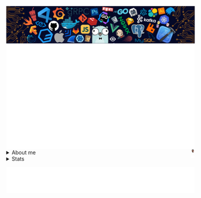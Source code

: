 <img align="center" src="https://github.com/AlexRoman777/AlexRoman777/blob/stats/images/banner07.png">

<img align="center" src="https://github.com/AlexRoman777/AlexRoman777/blob/stats/images/banner08.svg">

<details>

<summary>About me  <img align="right" src="https://github.com/AlexRoman777/AlexRoman777/blob/stats/images/square.png" alt="ME" width=2% /></summary>

```yaml
name: Alex Roman
located_in: Stockholm, Sweden 🇸🇪
education: DevOps Engineer @ Nackademin 🎓

on: 
  schedule:
    - cron: '0 9-17 * * 1-5'
  workflow_dispatch:

runs-on: ["Coffee ☕️", "Pizza 🍕"]
```

</details>

<details>

<summary>Stats  <img align="right" src="https://github.com/AlexRoman777/AlexRoman777/blob/stats/images/iso.svg" alt="ISO" width=2% /></summary>

<p align="center">
  <img src="https://github.com/AlexRoman777/AlexRoman777/blob/stats/others/base.svg" alt="Base" />
</p>

<p align="center">
  <img src="https://github.com/AlexRoman777/AlexRoman777/blob/stats/others/facts.svg" alt="Facts" />
</p>

<p align="center">
  <img src="https://github.com/AlexRoman777/AlexRoman777/blob/stats/others/habits.svg" alt="Habits" />
</p>

<p align="center">
  <img src="https://github.com/AlexRoman777/AlexRoman777/blob/stats/others/languages.svg" alt="Most Used Languages" />
</p>

<p align="center">
  <img src="https://github.com/AlexRoman777/AlexRoman777/blob/stats/others/isocalendar.svg" alt="Iso Calendar" />
</p>

</details>

<p align="center">
  <img src="https://github.com/AlexRoman777/AlexRoman777/blob/stats/others/footer.svg" alt="Footer" />
</p>
